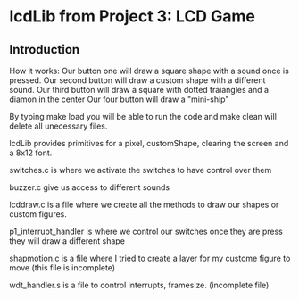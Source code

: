 # lcdLib from Project 3: LCD Game
## Introduction

How it works:
Our button one will draw a square shape with a sound once is pressed.
Our second button will draw a custom shape with a different sound.
Our third button will draw a square with dotted traiangles and a diamon in the
center
Our four button will draw a "mini-ship"

By typing make load you will be able to run the code and make clean will
delete all unecessary files.

lcdLib provides primitives for a pixel, customShape, clearing the screen and a 8x12 font. 

switches.c is where we activate the switches to have control over them

buzzer.c give us access to different sounds

lcddraw.c is a file where we create all the methods to draw our shapes or
custom figures.

p1_interrupt_handler is where we control our switches once they are press they
will draw a different shape

shapmotion.c is a file where I tried to create a layer for my custome figure
to move (this file is incomplete)

wdt_handler.s is a file to control interrupts, framesize. (incomplete file)

